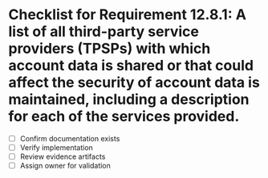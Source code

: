 # Checklist for Requirement 12.8.1: A list of all third-party service providers (TPSPs) with which account data is shared or that could affect the security of account data is maintained, including a description for each of the services provided.

- [ ] Confirm documentation exists
- [ ] Verify implementation
- [ ] Review evidence artifacts
- [ ] Assign owner for validation
